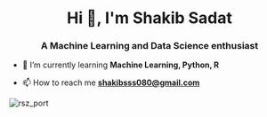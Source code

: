 <h1 align="center">Hi 👋, I'm Shakib Sadat</h1>
<h3 align="center">A Machine Learning and Data Science enthusiast</h3>

- 🌱 I’m currently learning **Machine Learning, Python, R**

- 📫 How to reach me **shakibsss080@gmail.com**




![rsz_port](https://user-images.githubusercontent.com/62327880/209584204-54abb7b5-057e-4024-b582-f6b7e464867d.png)


